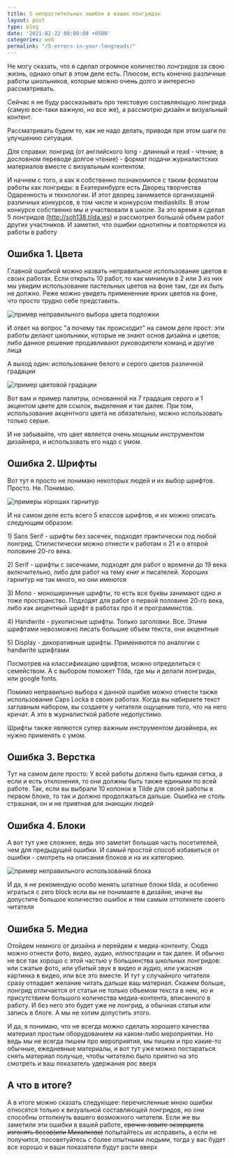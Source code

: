 ```yaml
---
title: 5 непростительных ошибок в ваших лонгридах
layout: post
type: blog
date: '2021-02-22 08:00:00 +0500'
categories: web
permalink: "/5-errors-in-your-longreads/"
---
```

<p>Не могу сказать, что я сделал огромное количество лонгридов за свою жизнь, однако опыт в этом деле есть. Плюсом, есть конечно различные работы школьников, которые можно очень долго и интересно рассматривать.</p>
<p>Сейчас я не буду рассказывать про текстовую составляющую лонгрида (самую все-таки важную, но все же), а рассмотрю дизайн и визуальный контент.</p>
<p>Рассматривать будем то, как не надо делать, приводя при этом шаги по улучшению ситуации.</p>
<p>Для справки: лонгрид (от английского long - длинный и read - чтение; в дословном переводе долгое чтение) - формат подачи журналистских материалов вместе с визуальным контентом.</p>
<p>И начнем с того, а как я собственно познакомился с таким форматом работы как лонгриды: в Екатеринбурге есть Дворец творчества Одаренность и технологии. И этот дворец занимается организацией различных конкурсов, в том числе и конкурсом mediaskills. В этом конкурсе собственно мы и участвовали в школе. За это время я сделал 5 лонгридов (<a href='http://soh138.tilda.ws'>http://soh138.tilda.ws</a>) и рассмотрел большой объем работ других участников. И заметил, что ошибки однотипны и повторяются из работы в работу</p>
<h2>Ошибка 1. Цвета </h2>
<p>Главной ошибкой можно назвать неправильное использование цветов в своих работах. Если открыть 10 работ, то как минимум в 2 или 3 из них мы увидим использование пастельных цветов на фоне там, где их быть не должно. Реже можно увидеть примененние ярких цветов на фоне, что просто трудно себе представить.</p>
<img alt='пример неправильного выбора цвета подложки' src='http://blog.ikovylyaev.com/img/posts/1_1.png'>
<p>И ответ на вопрос "а почему так происходит" на самом деле прост: эти работы делают школьники, которые не знают основ дизайна и цветов; либо данное решение продавливают руководители команд и другие лица</p>
<p>А выход один: использование белого и серого цветов различной градации</p>
<img alt='пример цветовой градации' src='http://blog.ikovylyaev.com/img/posts/1_2.png'>
<p>Вот вам и пример палитры, основанной на 7 градация серого и 1 акцентом цвете для ссылок, выделения и так далее. При том, использование акцентного цвета не обязательно, можно использовать только серые.</p>
<p>И не забывайте, что цвет является очень мощным инструментом дизайнера, и использовать его надо с умом.</p>
<h2>Ошибка 2. Шрифты </h2>
<p>Вот тут я просто не понимаю некоторых людей и их выбор шрифтов. Просто. Не. Понимаю.</p>
<img alt='примеры хороших гарнитур' src='{{site.url}}/img/posts/1_3.png'>
<p>И на самом деле есть всего 5 классов шрифтов, и их можно описать следующим образом: </p>
<p>	1) Sans Serif - шрифты без засечек, подходят практически под любой лонгрид. Стилистически можно отнести к работам о 21 и о второй половине 20-го века. </p>
<p>	2) Serif - шрифты с засечками, подходят для работ о времени до 19 века включительно, либо для работ на тему книг и писателей. Хороших гарнитур не так много, но они имеются</p>
<p>	3) Mono - моноширинные шрифты, то есть все буквы занимают одно и тоже пространство. Подходят для работ о первой половине 20-го века, либо как акцентный шрифт в работах про it и программистов.</p>
<p>	4) Handwrite - рукописные шрифты. Только заголовки. Все. Этими шрифтами невозможно писать большие объем текста, они акцентные</p>
<p>	5) Display - декоративные шрифты. Применяются по аналогии с handwrite шрифтами</p>
<p>Посмотрев на классификацию шрифтов, можно определиться с семейством. А с выбором поможет Tilda, где мы и делали лонгриды, или google fonts.</p>
<p>Помимо неправильно выбора к данной ошибке можно отнести также использование Caps Lockа в своих работах. Когда вы набираете текст заглавным набором, вы создаете у читателя ощущение того, что на него кричат. А это в журналисткой работе недопустимо.</p>
<p>Шрифты также являются супер важным инструментом дизайнера, их нужно применять с умом.</p>
<h2>Ошибка 3. Верстка </h2>
<p>Тут на самом деле просто: У всей работы должна быть единая сетка, а если и есть отклонения, то они должны быть также едиными по всей работе. Так, если вы выбрали 10 колонок в Tilde для своей работы в первом блоке, то так и должно продолжаться дальше. Ошибка не столь страшная, он и не приятная для знающих людей
<h2>Ошибка 4. Блоки </h2>
<p>А вот тут уже сложнее, ведь это заметит большая часть посетителей, чем для предыдущей ошибки. И самый простой способ избавиться от ошибки - смотреть на описания блоков и на их категорию.</p>
<img alt='пример неправильного использований блока' src='http://blog.ikovylyaev.com/img/posts/1_4.png'>
<p>И да, я не рекомендую особо менять штатные блоки tilda, и особенно играться с zero block если вы не понимаете в дизайне, иначе вы допустите большое количество ошибок и тем самым оттолкнете своего читателя</p>
<h2> Ошибка 5. Медиа </h2>
<p>Отойдем немного от дизайна и перейдем к медиа-контенту. Сюда можно отнести фото, видео, аудио, иллюстрации и так далее. И обычно не все так хорошо с этой частью у большинства школьных лонгридов: или сжатые фото, или убитый звук в видео и аудио, или  ужасная картинка в видео, или все это вместе. И тут у случайного читателя сразу отпадает желание читать дальше ваш материал. Скажем больше, лонгрид отличается от статьи не только объемом текста в нем, но и присутствием большого количества медиа-контента, вписанного в работу. И без него это будет уже не лонгрид, а обычная статья или запись в блоге. А мы не хотим допустить этого. </p>
<p>И да, я понимаю, что не всегда можно сделать хорошего качества материал простым оборудованием на каком-либо мероприятии. Но ведь мы не всегда пишем про мероприятия, мы пишем и про какие-то обычные, ежедневные материалы, и вот тут уже можно постараться снять материал получше, чтобы читателю было приятно на это смотреть и ваш показатель удержания рос вверх</p>
<h2> А что в итоге? </h2>
<p>А в итоге можно сказать следующее: перечисленные мною ошибки относятся только к визуальной составляющей лонгридов, но они способны оттолкнуть вашего возможного читателя. Если же вы заметили эти ошибки в вашей работе, <strike>срочно зовите экзорциста изгонять бесов(или Михалкова)</strike> попытайтесь их исправить, а если не получится, посоветуйтесь с более опытными людьми, тогда у вас будет все хорошо и ваши показатели будут расти вверх</p>
